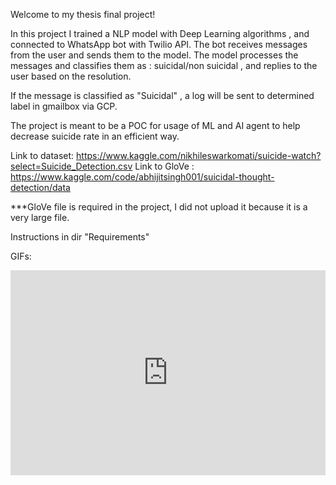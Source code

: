 Welcome to my thesis final project!

In this project I trained a NLP model with Deep Learning algorithms , and connected to WhatsApp bot with Twilio API.
The bot receives messages from the user and sends them to the model.
The model processes the messages and classifies them as : suicidal/non suicidal , and replies to the user based on the resolution.

If the message is classified as "Suicidal" , a log will be sent to determined label in gmailbox via GCP.

The project is meant to be a POC for usage of ML and AI agent to help decrease suicide rate in an efficient way.

Link to dataset: https://www.kaggle.com/nikhileswarkomati/suicide-watch?select=Suicide_Detection.csv
Link to GloVe : https://www.kaggle.com/code/abhijitsingh001/suicidal-thought-detection/data

***GloVe file is required in the project, I did not upload it because it is a very large file.

Instructions in dir "Requirements"

GIFs:

<div style='position:relative; padding-bottom:calc(56.25% + 44px)'><iframe src='https://gfycat.com/ifr/UnequaledInsecureHackee' frameborder='0' scrolling='no' width='100%' height='100%' style='position:absolute;top:0;left:0;' allowfullscreen></iframe></div>
